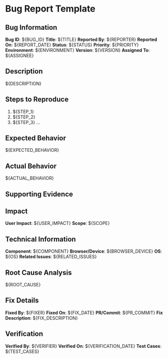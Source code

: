 # Bug Report Template

## Bug Information
**Bug ID**: ${BUG_ID}
**Title**: ${TITLE}
**Reported By**: ${REPORTER}
**Reported On**: ${REPORT_DATE}
**Status**: ${STATUS} <!-- New, Triaged, In Progress, Fixed, Verified, Closed, Reopened -->
**Priority**: ${PRIORITY} <!-- P0 (Blocker), P1 (Critical), P2 (Major), P3 (Minor), P4 (Trivial) -->
**Environment**: ${ENVIRONMENT} <!-- Dev, Test, Staging, Production -->
**Version**: ${VERSION}
**Assigned To**: ${ASSIGNEE}

## Description
${DESCRIPTION}

## Steps to Reproduce
1. ${STEP_1}
2. ${STEP_2}
3. ${STEP_3}
...

## Expected Behavior
${EXPECTED_BEHAVIOR}

## Actual Behavior
${ACTUAL_BEHAVIOR}

## Supporting Evidence
<!-- Include screenshots, logs, or videos if available -->

## Impact
**User Impact**: ${USER_IMPACT} <!-- High, Medium, Low -->
**Scope**: ${SCOPE} <!-- Single user, Group of users, All users -->

## Technical Information
**Component**: ${COMPONENT}
**Browser/Device**: ${BROWSER_DEVICE}
**OS**: ${OS}
**Related Issues**: ${RELATED_ISSUES}

## Root Cause Analysis
${ROOT_CAUSE}

## Fix Details
**Fixed By**: ${FIXER}
**Fixed On**: ${FIX_DATE}
**PR/Commit**: ${PR_COMMIT}
**Fix Description**: ${FIX_DESCRIPTION}

## Verification
**Verified By**: ${VERIFIER}
**Verified On**: ${VERIFICATION_DATE}
**Test Cases**: ${TEST_CASES}
